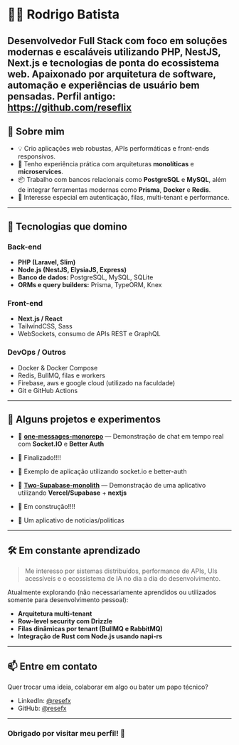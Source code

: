 # 👨‍💻 Rodrigo Batista

Desenvolvedor Full Stack com foco em soluções modernas e escaláveis utilizando **PHP**, **NestJS**, **Next.js** e tecnologias de ponta do ecossistema web. Apaixonado por arquitetura de software, automação e experiências de usuário bem pensadas.
Perfil antigo: https://github.com/reseflix
---

## 🚀 Sobre mim

- 💡 Crio aplicações web robustas, APIs performáticas e front-ends responsivos.
- 🔧 Tenho experiência prática com arquiteturas **monolíticas** e **microservices**.
- 📦 Trabalho com bancos relacionais como **PostgreSQL** e **MySQL**, além de integrar ferramentas modernas como **Prisma**, **Docker** e **Redis**.
- 🔐 Interesse especial em autenticação, filas, multi-tenant e performance.

---

## 🧠 Tecnologias que domino

### Back-end
- **PHP (Laravel, Slim)**
- **Node.js (NestJS, ElysiaJS, Express)**
- **Banco de dados:** PostgreSQL, MySQL, SQLite
- **ORMs e query builders:** Prisma, TypeORM, Knex

### Front-end
- **Next.js / React**
- TailwindCSS, Sass
- WebSockets, consumo de APIs REST e GraphQL

### DevOps / Outros
- Docker & Docker Compose
- Redis, BullMQ, filas e workers
- Firebase, aws e google cloud (utilizado na faculdade)
- Git e GitHub Actions

---

## 📌 Alguns projetos e experimentos

- 🧪 [**one-messages-monorepo**](https://github.com/resefx/one-messages-monorepo) — Demonstração de chat em tempo real com **Socket.IO** e **Better Auth**
- 🧰 Finalizado!!!!
- 💬 Exemplo de aplicação utilizando socket.io e better-auth

- 🧪 [**Two-Supabase-monolith**](https://github.com/resefx/two-silentPolitics-supabaseMonolith) — Demonstração de uma aplicativo utilizando **Vercel/Supabase** + **nextjs**
- 🧰 Em construção!!!!
- 💬 Um aplicativo de noticias/politicas
  
---

## 🛠️ Em constante aprendizado

> Me interesso por sistemas distribuídos, performance de APIs, UIs acessíveis e o ecossistema de IA no dia a dia do desenvolvimento.

Atualmente explorando (não necessariamente aprendidos ou utilizados somente para desenvolvimento pessoal):
- **Arquitetura multi-tenant**
- **Row-level security com Drizzle**
- **Filas dinâmicas por tenant (BullMQ e RabbitMQ)**
- **Integração de Rust com Node.js usando napi-rs**

---

## 📫 Entre em contato

Quer trocar uma ideia, colaborar em algo ou bater um papo técnico?

- LinkedIn: [@resefx](https://www.linkedin.com/in/resef/)
- GitHub: [@resefx](https://github.com/resefx)

---

### Obrigado por visitar meu perfil! 🚀
